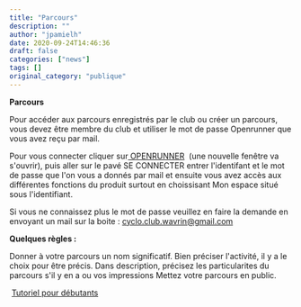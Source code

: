```yaml
---
title: "Parcours"
description: ""
author: "jpamielh"
date: 2020-09-24T14:46:36
draft: false
categories: ["news"]
tags: []
original_category: "publique"
---
```


**Parcours&nbsp;**

Pour accéder aux parcours enregistrés par le club ou créer un parcours, vous devez être membre du club et utiliser le mot de passe Openrunner que vous avez reçu par mail.

Pour vous connecter cliquer sur[&nbsp;OPENRUNNER](https://www.openrunner.com/)&nbsp; (une nouvelle fenêtre va s'ouvrir), puis aller sur le pavé SE CONNECTER entrer l'identifant et le mot de passe que l'on vous a donnés par mail et ensuite vous avez accès aux différentes fonctions du produit surtout en choissisant Mon espace situé sous l'identifiant.

Si vous ne connaissez plus le mot de passe veuillez en faire la demande en envoyant un mail sur la boite : [cyclo.club.wavrin@gmail.com](mailto:cyclo.club.wavrin@gmail.com)

**Quelques règles :**

Donner à votre parcours un nom significatif.
Bien préciser l'activité, il y a le choix pour être précis.
Dans description, précisez les particularites du parcours s'il y en a ou vos impressions
Mettez votre parcours en public.

&nbsp;[Tutoriel pour débutants](https://www.youtube.com/watch?v=XTFrjFsjxR8)
